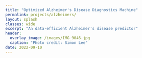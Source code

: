 ```yaml
---
title: "Optimized Alzheimer's Disease Diagnostics Machine"
permalink: projects/alzheimers/
layout: splash 
classes: wide
excerpt: "An data-efficient Alzheimer's disease predictor"
header:
  overlay_image: /images/IMG_9046.jpg
  caption: "Photo credit: Simon Lee"
date: 2022-09-10
---
```

